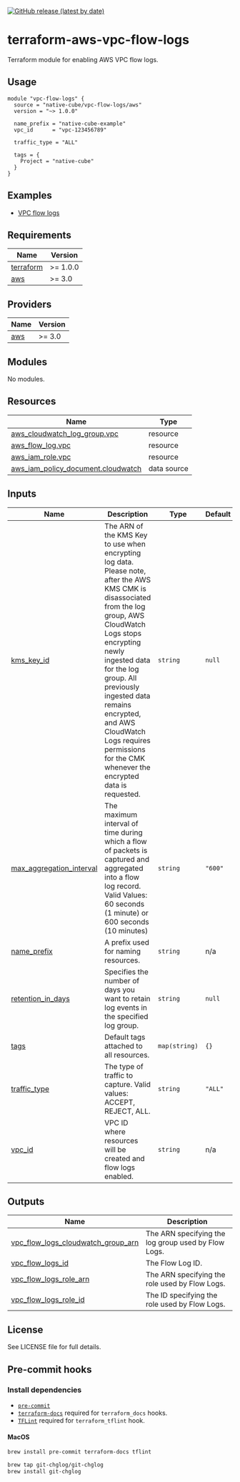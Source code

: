 [![GitHub release (latest by date)](https://img.shields.io/github/v/release/native-cube/terraform-aws-vpc-flow-logs)](https://github.com/native-cube/terraform-aws-vpc-flow-logs/releases/latest)

# terraform-aws-vpc-flow-logs
Terraform module for enabling AWS VPC flow logs.

## Usage

```hcl
module "vpc-flow-logs" {
  source = "native-cube/vpc-flow-logs/aws"
  version = "~> 1.0.0"

  name_prefix = "native-cube-example"
  vpc_id      = "vpc-123456789"

  traffic_type = "ALL"

  tags = {
    Project = "native-cube"
  }
}
```

## Examples

* [VPC flow logs](https://github.com/native-cube/terraform-aws-vpc-flow-logs/tree/master/examples/core)

<!-- BEGINNING OF PRE-COMMIT-TERRAFORM DOCS HOOK -->
## Requirements

| Name | Version |
|------|---------|
| <a name="requirement_terraform"></a> [terraform](#requirement\_terraform) | >= 1.0.0 |
| <a name="requirement_aws"></a> [aws](#requirement\_aws) | >= 3.0 |

## Providers

| Name | Version |
|------|---------|
| <a name="provider_aws"></a> [aws](#provider\_aws) | >= 3.0 |

## Modules

No modules.

## Resources

| Name | Type |
|------|------|
| [aws_cloudwatch_log_group.vpc](https://registry.terraform.io/providers/hashicorp/aws/latest/docs/resources/cloudwatch_log_group) | resource |
| [aws_flow_log.vpc](https://registry.terraform.io/providers/hashicorp/aws/latest/docs/resources/flow_log) | resource |
| [aws_iam_role.vpc](https://registry.terraform.io/providers/hashicorp/aws/latest/docs/resources/iam_role) | resource |
| [aws_iam_policy_document.cloudwatch](https://registry.terraform.io/providers/hashicorp/aws/latest/docs/data-sources/iam_policy_document) | data source |

## Inputs

| Name | Description | Type | Default | Required |
|------|-------------|------|---------|:--------:|
| <a name="input_kms_key_id"></a> [kms\_key\_id](#input\_kms\_key\_id) | The ARN of the KMS Key to use when encrypting log data. Please note, after the AWS KMS CMK is disassociated from the log group, AWS CloudWatch Logs stops encrypting newly ingested data for the log group. All previously ingested data remains encrypted, and AWS CloudWatch Logs requires permissions for the CMK whenever the encrypted data is requested. | `string` | `null` | no |
| <a name="input_max_aggregation_interval"></a> [max\_aggregation\_interval](#input\_max\_aggregation\_interval) | The maximum interval of time during which a flow of packets is captured and aggregated into a flow log record. Valid Values: 60 seconds (1 minute) or 600 seconds (10 minutes) | `string` | `"600"` | no |
| <a name="input_name_prefix"></a> [name\_prefix](#input\_name\_prefix) | A prefix used for naming resources. | `string` | n/a | yes |
| <a name="input_retention_in_days"></a> [retention\_in\_days](#input\_retention\_in\_days) | Specifies the number of days you want to retain log events in the specified log group. | `string` | `null` | no |
| <a name="input_tags"></a> [tags](#input\_tags) | Default tags attached to all resources. | `map(string)` | `{}` | no |
| <a name="input_traffic_type"></a> [traffic\_type](#input\_traffic\_type) | The type of traffic to capture. Valid values: ACCEPT, REJECT, ALL. | `string` | `"ALL"` | no |
| <a name="input_vpc_id"></a> [vpc\_id](#input\_vpc\_id) | VPC ID where resources will be created and flow logs enabled. | `string` | n/a | yes |

## Outputs

| Name | Description |
|------|-------------|
| <a name="output_vpc_flow_logs_cloudwatch_group_arn"></a> [vpc\_flow\_logs\_cloudwatch\_group\_arn](#output\_vpc\_flow\_logs\_cloudwatch\_group\_arn) | The ARN specifying the log group used by Flow Logs. |
| <a name="output_vpc_flow_logs_id"></a> [vpc\_flow\_logs\_id](#output\_vpc\_flow\_logs\_id) | The Flow Log ID. |
| <a name="output_vpc_flow_logs_role_arn"></a> [vpc\_flow\_logs\_role\_arn](#output\_vpc\_flow\_logs\_role\_arn) | The ARN specifying the role used by Flow Logs. |
| <a name="output_vpc_flow_logs_role_id"></a> [vpc\_flow\_logs\_role\_id](#output\_vpc\_flow\_logs\_role\_id) | The ID specifying the role used by Flow Logs. |
<!-- END OF PRE-COMMIT-TERRAFORM DOCS HOOK -->

## License

See LICENSE file for full details.

## Pre-commit hooks

### Install dependencies

* [`pre-commit`](https://pre-commit.com/#install)
* [`terraform-docs`](https://github.com/segmentio/terraform-docs) required for `terraform_docs` hooks.
* [`TFLint`](https://github.com/terraform-linters/tflint) required for `terraform_tflint` hook.

#### MacOS

```bash
brew install pre-commit terraform-docs tflint

brew tap git-chglog/git-chglog
brew install git-chglog
```